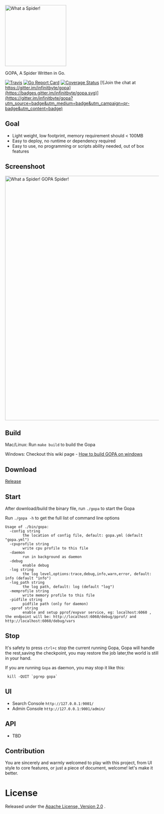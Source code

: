 <img width="200" alt="What a Spider!" src="https://raw.githubusercontent.com/infinitbyte/gopa/master/static/assets/img/logo.svg?sanitize=true">

GOPA, A Spider Written in Go.

[![Travis](https://travis-ci.org/infinitbyte/gopa.svg?branch=master)](https://travis-ci.org/infinitbyte/gopa)
[![Go Report Card](https://goreportcard.com/badge/github.com/infinitbyte/gopa)](https://goreportcard.com/report/github.com/infinitbyte/gopa)
[![Coverage Status](https://coveralls.io/repos/github/infinitbyte/gopa/badge.svg?branch=master)](https://coveralls.io/github/infinitbyte/gopa?branch=master)
[![Join the chat at https://gitter.im/infinitbyte/gopa](https://badges.gitter.im/infinitbyte/gopa.svg)](https://gitter.im/infinitbyte/gopa?utm_source=badge&utm_medium=badge&utm_campaign=pr-badge&utm_content=badge)


## Goal

* Light weight, low footprint, memory requirement should < 100MB
* Easy to deploy, no runtime or dependency required
* Easy to use, no programming or scripts ability needed, out of box features


## Screenshoot

<img width="800" alt="What a Spider! GOPA Spider!" src="https://raw.githubusercontent.com/infinitbyte/gopa/master/docs/assets/img/screenshot/2017.10.20_v0.9.gif">



## Build

Mac/Linux: Run `make build` to build the Gopa

Windows:  Checkout this wiki page - [How to build GOPA on windows](https://github.com/infinitbyte/gopa/wiki/How-to-build-GOPA-on-windows)


## Download

[Release](https://github.com/infinitbyte/gopa/releases)


## Start

After download/build the binary file, run `./gopa` to start the Gopa 

Run `./gopa -h` to get the full list of command line options

```
Usage of ./bin/gopa:
  -config string
        the location of config file, default: gopa.yml (default "gopa.yml")
  -cpuprofile string
        write cpu profile to this file
  -daemon
        run in background as daemon
  -debug
        enable debug
  -log string
        the log level,options:trace,debug,info,warn,error, default: info (default "info")
  -log_path string
        the log path, default: log (default "log")
  -memprofile string
        write memory profile to this file
  -pidfile string
        pidfile path (only for daemon)
  -pprof string
        enable and setup pprof/expvar service, eg: localhost:6060 , the endpoint will be: http://localhost:6060/debug/pprof/ and http://localhost:6060/debug/vars
```


## Stop

It's safety to press `ctrl+c` stop the current running Gopa, Gopa will handle the rest,saving the checkpoint,
you may restore the job later,the world is still in your hand.

If you are running `Gopa` as daemon, you may stop it like this:

```
 kill -QUIT `pgrep gopa`
```

## UI

* Search Console `http://127.0.0.1:9001/`
* Admin Console  `http://127.0.0.1:9001/admin/`

## API

* TBD

## Contribution

You are sincerely and warmly welcomed to play with this project,
from UI style to core features,
or just a piece of document,
welcome! let's make it better.


License
=======
Released under the [Apache License, Version 2.0](https://github.com/infinitbyte/gopa/blob/master/LICENSE) .
